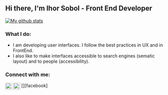 ## Hi there, I'm Ihor Sobol - Front End Developer

<a href="https://github.com/IhorSobol/IhorSobol">
  <img align="center" src="https://github-readme-stats.vercel.app/api?username=IhorSobol&show_icons=true&count_private=true&include_all_commits=true&theme=material-palenight" alt="My github stats" />
</a>

### What I do:

* I am developing user interfaces. I follow the best practices in UX and in FrontEnd.
* I also like to make interfaces accessible to search engines (sematic layout) and to people (accessibility).

### Connect with me:

[<img align="left" alt="Sobol | Facebook" width="22px" src="https://cdn.jsdelivr.net/npm/simple-icons@v3/icons/facebook.svg" />][facebook]
[<img align="left" alt="Sobol | LinkedIn" width="22px" src="https://cdn.jsdelivr.net/npm/simple-icons@v3/icons/linkedin.svg" />][linkedin]

[linkedin]: https://www.linkedin.com/in/ihor-sobol-90009b1a1/
